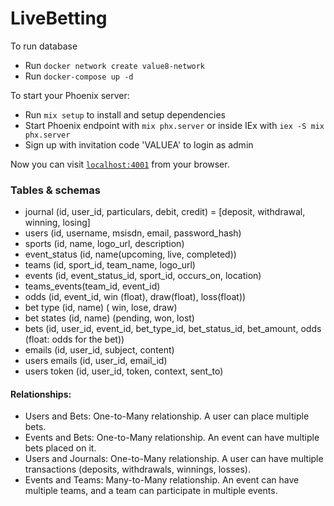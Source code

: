 # LiveBetting

To run database

* Run `docker network create value8-network`
* Run `docker-compose up -d`

To start your Phoenix server:

* Run `mix setup` to install and setup dependencies
* Start Phoenix endpoint with `mix phx.server` or inside IEx with `iex -S mix phx.server`
* Sign up with invitation code 'VALUEA' to login as admin

Now you can visit [`localhost:4001`](http://localhost:4000) from your browser.

### Tables & schemas

* journal (id, user_id, particulars, debit, credit) = [deposit, withdrawal, winning, losing]
* users (id, username, msisdn, email, password_hash)
* sports (id, name, logo_url, description)
* event_status (id, name(upcoming, live, completed))
* teams (id, sport_id, team_name, logo_url)
* events (id, event_status_id, sport_id, occurs_on, location)
* teams_events(team_id, event_id)
* odds (id, event_id, win (float), draw(float), loss(float))
* bet type (id, name) ( win, lose, draw)
* bet states (id, name) (pending, won, lost)
* bets (id, user_id, event_id, bet_type_id, bet_status_id, bet_amount, odds (float: odds for the bet))
* emails (id, user_id, subject, content)
* users emails (id, user_id, email_id)
* users token (id, user_id, token, context, sent_to)

#### Relationships:

* Users and Bets: One-to-Many relationship. A user can place multiple bets.
* Events and Bets: One-to-Many relationship. An event can have multiple bets placed on it.
* Users and Journals: One-to-Many relationship. A user can have multiple transactions (deposits, withdrawals, winnings, losses).
* Events and Teams: Many-to-Many relationship. An event can have multiple teams, and a team can participate in multiple events.
